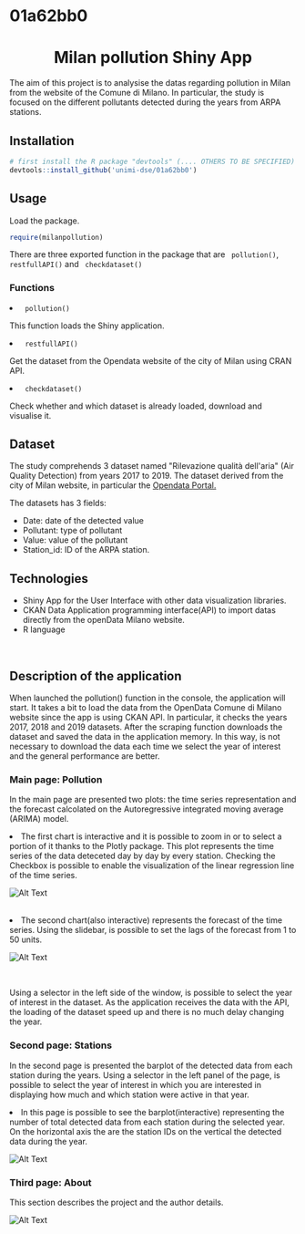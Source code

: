 # 01a62bb0

<h1 align="center">Milan pollution Shiny App </h1>
<p> The aim of this project is to analysise the datas regarding pollution in Milan from the website of the Comune di Milano. In particular, the study is focused on the different pollutants detected during the years from ARPA stations. 
<br>
<h2> Installation</h2>

```R
# first install the R package "devtools" (.... OTHERS TO BE SPECIFIED) if not installed
devtools::install_github('unimi-dse/01a62bb0')
```

<h2> Usage</h2>
<p> Load the package. </p>

```R
require(milanpollution)
```
<p> There are three exported function in the package that are <code> pollution()</code>, <code> restfullAPI()</code> and <code> checkdataset()</code></p>

<h3> Functions </h3>
<li><code> pollution()</code></li>
<p> This function loads the Shiny  application. </p>
<li><code> restfullAPI()</code></li>
<p> Get the dataset from the Opendata website of the city of Milan using CRAN API. </p>

<li><code> checkdataset()</code></li>
<p> Check whether and which dataset is already loaded, download and visualise it.</p>

<h2> Dataset </h2>
<p> The study comprehends 3 dataset named "Rilevazione qualità dell'aria" (Air Quality Detection) from years 2017 to 2019. 
The dataset derived from the city of Milan website, in particular the <a href= "http://dati.comune.milano.it/"> Opendata Portal.</a> </p>
<p> The datasets has 3 fields: </p>

- Date: date of the detected value
- Pollutant: type of pollutant
- Value: value of the pollutant
- Station_id: ID of the ARPA station.

<h2> Technologies </h2>

- Shiny App for the User Interface with other data visualization libraries.
- CKAN Data Application programming interface(API) to import datas directly from the openData Milano website.
- R language

<br>
<h2> Description of the application </h2>
<p> When launched the pollution() function in the console, the application will start. It takes a bit to load the data from the OpenData Comune di Milano website since the app is using CKAN API. In particular, it checks the years 2017, 2018 and 2019 datasets. After the scraping function downloads the dataset and saved the data in the application memory. In this way, is not necessary to download the data each time we select the year of interest and the general performance are better. </p>

<h3> Main page: Pollution </h3>

<p> In the main page are presented two plots: the time series representation and the forecast calcolated on the Autoregressive integrated moving average (ARIMA) model. 


<li> The first chart is interactive and it is possible to zoom in or to select a portion of it thanks to the Plotly package. This plot represents the time series of the data deteceted day by day by every station. Checking the Checkbox is possible to enable the visualization of the linear regression line of the time series.  </li>

![Alt Text](https://raw.githubusercontent.com/unimi-dse/01a62bb0/master/img/mainpage.JPG)


<br>

<li> The second chart(also interactive) represents the forecast of the time series. Using the slidebar, is possible to set the lags of the forecast from 1 to 50 units. 

![Alt Text](https://raw.githubusercontent.com/unimi-dse/01a62bb0/master/img/mainpage2.JPG)

</li>
<br>

<p> Using a selector in the left side of the window, is possible to select the year of interest in the dataset. As the application receives the data with the API, the loading of the dataset speed up and there is no much delay changing the year.</p>


<h3> Second page: Stations </h3>

<p> In the second page is presented the barplot of the detected data from each station during the years. Using a selector in the left panel of the page, is possible to select the year of interest in which you are interested in displaying how much and which station were active in that year.
</p>

<li>  In this page is possible to see the barplot(interactive) representing the number of total detected data from each station during the selected year. On the horizontal axis the are the station IDs on the vertical the detected data during the year. </li>

![Alt Text](https://raw.githubusercontent.com/unimi-dse/01a62bb0/master/img/secondpage.JPG)

<h3> Third page: About </h3>
<p> This section describes the project and the author details. 
</p>

![Alt Text](https://raw.githubusercontent.com/unimi-dse/01a62bb0/master/img/thirdpage.JPG)
